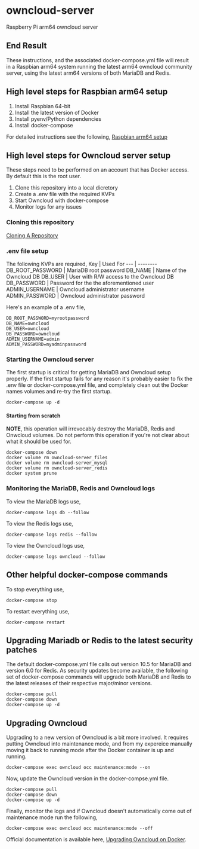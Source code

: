 # owncloud-server
Raspberry Pi arm64 owncloud server

## End Result
These instructions, and the associated docker-compose.yml file will result in a Raspbian arm64 system running the latest arm64 owncloud community server, using the latest arm64 versions of both MariaDB and Redis.

## High level steps for Raspbian arm64 setup
1. Install Raspbian 64-bit
1. Install the latest version of Docker
1. Install pyenv/Python dependencies
1. Install docker-compose

For detailed instructions see the following, [Raspbian arm64 setup](https://github.com/tooratty/raspbian-arm64)

## High level steps for Owncloud server setup
These steps need to be performed on an account that has Docker access. By default this is the root user.

1. Clone this repository into a local dicretory
1. Create a .env file with the required KVPs
1. Start Owncloud with docker-compose
1. Monitor logs for any issues

### Cloning this repository
[Cloning A Repository](https://docs.github.com/en/free-pro-team@latest/github/creating-cloning-and-archiving-repositories/cloning-a-repository)

### .env file setup
The following KVPs are required,
Key | Used For
--- | --------
DB_ROOT_PASSWORD | MariaDB root password
DB_NAME          | Name of the Owncloud DB
DB_USER          | User with R/W access to the Owncloud DB
DB_PASSWORD      | Password for the the aforementioned user
ADMIN_USERNAME   | Owncloud administrator username
ADMIN_PASSWORD   | Owncloud administrator password

Here's an example of a .env file,
```
DB_ROOT_PASSWORD=myrootpassword
DB_NAME=owncloud
DB_USER=owncloud
DB_PASSWORD=owncloud
ADMIN_USERNAME=admin
ADMIN_PASSWORD=myadminpassword
```

### Starting the Owncloud server
The first startup is critical for getting MariaDB and Owncloud setup properly. If the first startup fails for any reason it's probably easier to fix the .env file or docker-compose.yml file, and completely clean out the Docker names volumes and re-try the first startup.

```
docker-compose up -d
```

#### Starting from scratch
**NOTE**, this operation will irrevocably destroy the MariaDB, Redis and Onwcloud volumes. Do not perform this operation if you're not clear about what it should be used for.

```
docker-compose down
docker volume rm owncloud-server_files
docker volume rm owncloud-server_mysql
docker volume rm owncloud-server_redis
docker system prune
```

### Monitoring the MariaDB, Redis and Owncloud logs
To view the MariaDB logs use,
```
docker-compose logs db --follow
```

To view the Redis logs use,
```
docker-compose logs redis --follow
```

To view the Owncloud logs use,
```
docker-compose logs owncloud --follow
```

## Other helpful docker-compose commands
To stop everything use,
```
docker-compose stop
```

To restart everything use,
```
docker-compose restart
```

## Upgrading Mariadb or Redis to the latest security patches
The default docker-compose.yml file calls out version 10.5 for MariaDB and version 6.0 for Redis. As security updates become available, the following set of docker-compose commands will upgrade both MariaDB and Redis to the latest releases of their respective major/minor versions.

```
docker-compose pull
docker-compose down
docker-compose up -d
```

## Upgrading Owncloud
Upgrading to a new version of Owncloud is a bit more involved. It requires putting Owncloud into maintenance mode, and from my expereice manually moving it back to running mode after the Docker container is up and running.

```
docker-compose exec owncloud occ maintenance:mode --on
```

Now, update the Owncloud version in the docker-compse.yml file.

```
docker-compose pull
docker-compose down
docker-compose up -d
```

Finally, monitor the logs and if Owncloud doesn't automatically come out of maintenance mode run the following,

```
docker-compose exec owncloud occ maintenance:mode --off
```

Official documentation is available here, [Upgrading Owncloud on Docker](https://doc.owncloud.com/server/admin_manual/installation/docker/#upgrading-owncloud-on-docker).

